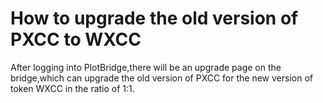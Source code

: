 # How to upgrade the old version of PXCC to WXCC

After logging into PlotBridge,there will be an upgrade page on the bridge,which can upgrade the old version of PXCC for the new version of token WXCC in the ratio of 1:1.
